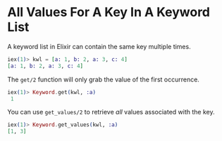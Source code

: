 # All Values For A Key In A Keyword List

A keyword list in Elixir can contain the same key multiple times.

```elixir
iex(1)> kwl = [a: 1, b: 2, a: 3, c: 4]
[a: 1, b: 2, a: 3, c: 4]
```

The `get/2` function will only grab the value of the first occurrence.

```elixir
iex(1)> Keyword.get(kwl, :a)
 1
```

You can use `get_values/2` to retrieve _all_ values associated with the key.

```elixir
iex(1)> Keyword.get_values(kwl, :a)
[1, 3]
```
